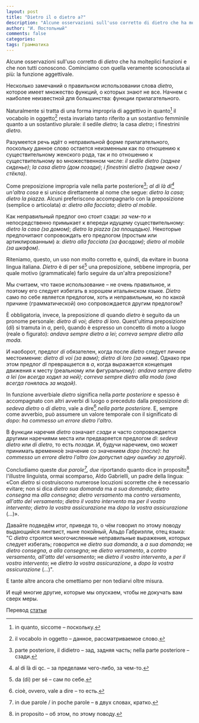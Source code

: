 ```yaml
---
layout: post
title: "Dietro il o dietro a?"
description: "Alcune osservazioni sull'uso corretto di dietro che ha molteplici funzioni e che non tutti conoscono. Cominciamo con quella veramente sconosciuta ai più: la funzione aggettivale. Несколько замечаний о правильном использовании слова dietro, которое имеет множество функций, о которых знают не все. Начнем с наиболее неизвестной для большинства: функции прилагательного."
author: "И. Постольный"
comments: false
categories: 
tags: Грамматика
---
```


Alcune osservazioni sull'uso corretto di _dietro_ che ha molteplici funzioni e che non tutti conoscono. Cominciamo con quella veramente sconosciuta ai più: la funzione aggettivale.

Несколько замечаний о правильном использовании слова _dietro_, которое имеет множество функций, о которых знают не все. Начнем с наиболее неизвестной для большинства: функции прилагательного.

Naturalmente si tratta di una forma impropria di aggettivo in quanto[^1] il vocabolo in oggetto[^2] resta invariato tanto riferito a un sostantivo femminile quanto a un sostantivo plurale: il sedile _dietro_; la casa _dietro_; i finestrini _dietro_.

Разумеется речь идёт о неправильной форме прилагательного, поскольку данное слово остается неизменным как по отношению к существительному женского рода, так и по отношению к существительному во множественном числе: _il sedile dietro (заднее сиденье)_; _la casa dietro (дом позади)_; _i finestrini dietro (задние окна / стёкла)_.

Come preposizione impropria vale nella parte posteriore[^3]; _al di là di[^4] un'altra cosa_ e si unisce direttamente al nome che segue: _dietro la casa_; _dietro la piazza_. Alcuni preferiscono accompagnarlo con la preposizione (semplice o articolata) _a_: _dietro alla facciata_; _dietro al mobile_.

Как неправильный предлог оно стоит сзади: _за чем-то_ и непосредственно примыкает к впереди идущему существительному: _dietro la casa (за домом)_; _dietro la piazza (за площадью)_. Некоторые предпочитают сопровождать его предлогом (простым или артиклированным) a: _dietro alla facciata (за фасадом)_; _dietro al mobile (за шкафом)_.

Riteniamo, questo, un uso non molto corretto e, quindi, da evitare in buona lingua italiana. _Dietro_ è di per sé[^5] una preposizione, sebbene impropria, per quale motivo (grammaticale) farlo seguire da un'altra preposizione?

Мы считаем, что такое использование – не очень правильное, и поэтому его следует избегать в хорошем итальянском языке. _Dietro_ само по себе является предлогом, хоть и неправильным, но по какой причине (грамматической) оно сопровождается другим предлогом?

È obbligatoria, invece, la preposizione _di_ quando _dietro_ è seguito da un pronome personale: _dietro di voi_; _dietro di loro_. Quest'ultima preposizione (_di_) si tramuta in _a_, però, quando è espresso un concetto di moto a luogo (reale o figurato): _andava sempre dietro a lei_; _correva sempre dietro alla moda_.

И наоборот, предлог _di_ обязателен, когда после _dietro_ следует личное местоимение: _dietro di voi (за вами)_; _dietro di loro (за ними)_. Однако при этом предлог _di_ превращается в _a_, когда выражается концепция движения к месту (реальному или фигуральному): _andava sempre dietro a lei (он всегда ходил за ней)_; _correva sempre dietro alla moda (она всегда гонялась за модой)_.

In funzione avverbiale _dietro_ significa nella _parte posteriore_ e spesso è accompagnato con altri avverbi di luogo o preceduto dalla preposizione _di_: _sedeva dietro_ o _di dietro_, vale a dire[^6] _nella parte posteriore_. E, sempre come avverbio, può assumere un valore temporale con il significato di _dopo_: _ha commesso un errore dietro l'altro_.

В функции наречия _dietro_ означает _сзади_ и часто сопровождается другими наречиями места или предваряется предлогом _di_: _sedeva dietro_ или _di dietro_, то есть _позади_. И, будучи наречием, оно может принимать временно́е значение со значением _dopo (после)_: _ha commesso un errore dietro l'altro (он допустил одну ошибку за другой)_.

Concludiamo queste _due parole[^7], due_ riportando quanto dice in proposito[^8] l'illustre linguista, ormai scomparso, Aldo Gabrielli, un padre della lingua: «Con _dietro_ si costruiscono numerose locuzioni scorrette che è necessario evitare; non si dica _dietro sua domanda_ ma _a sua domanda_; _dietro consegna_ ma _alla consegna_; _dietro versamento_ ma _contro versamento, all'atto del versamento_; _dietro il vostro intervento_ ma _per il vostro intervento_; _dietro la vostra assicurazione_ ma _dopo la vostra assicurazione_ (…)».

Давайте подведём итог, приведя то, о чём говорил по этому поводу выдающийся лингвист, ныне покойный, Альдо Габриэлли, отец языка: "С _dietro_ строятся многочисленные неправильные выражения, которых следует избегать; говорится не _dietro sua domanda_, а _a sua domanda_; не _dietro consegna_, _а alla consegna_; не _dietro versamento_, а _contro versamento, all'atto del versamento_; не _dietro il vostro intervento_, а _per il vostro intervento_; не _dietro la vostra assicurazione_, а _dopo la vostra assicurazione_ (…)".

E tante altre ancora che omettiamo per non tediarvi oltre misura.

И ещё многие другие, которые мы опускаем, чтобы не докучать вам сверх меры.

Перевод [статьи](https://www.dizionario-italiano.it/linguamadre/articolo.php?art=441)

[^1]: in quanto, siccome – поскольку.

[^2]: il vocabolo in oggetto – данное, рассматриваемое слово.

[^3]: parte posteriore, il didietro – зад, задняя часть; nella parte posteriore – сзади.

[^4]: al di là di qc. – за пределами чего-либо, за чем-то.

[^5]: da (di) per sé – сам по себе.

[^6]: cioè, ovvero, vale a dire – то есть.

[^7]: in due parole / in poche parole – в двух словах, кратко.

[^8]: in proposito – об этом, по этому поводу.